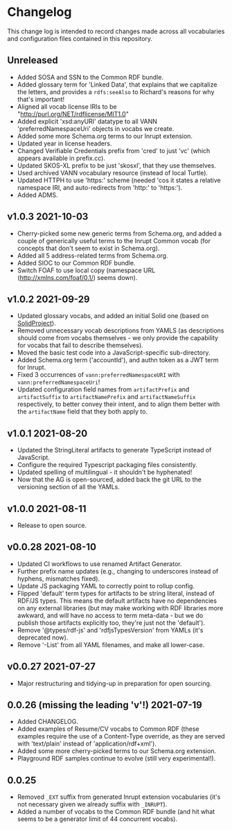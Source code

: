 # Changelog

This change log is intended to record changes made across all vocabularies and
configuration files contained in this repository.

## Unreleased

- Added SOSA and SSN to the Common RDF bundle.
- Added glossary term for 'Linked Data', that explains that we capitalize the
  letters, and provides a `rdfs:seeAlso` to Richard's reasons for why that's
  important! 
- Aligned all vocab license IRIs to be "http://purl.org/NET/rdflicense/MIT1.0"
- Added explicit 'xsd:anyURI' datatype to all VANN 'preferredNamespaceUri'
  objects in vocabs we create.
- Added some more Schema.org terms to our Inrupt extension.
- Updated year in license headers.
- Changed Verifiable Credentials prefix from 'cred' to just 'vc' (which
  appears available in prefix.cc).
- Updated SKOS-XL prefix to be just 'skosxl', that they use themselves.
- Used archived VANN vocabulary resource (instead of local Turtle).
- Updated HTTPH to use 'https:' scheme (needed 'cos it states a relative 
  namespace IRI, and auto-redirects from 'http:' to 'https:').
- Added ADMS.

## v1.0.3 2021-10-03

- Cherry-picked some new generic terms from Schema.org, and added a couple of
  generically useful terms to the Inrupt Common vocab (for concepts that don't
  seem to exist in Schema.org).
- Added all 5 address-related terms from Schema.org.
- Added SIOC to our Common RDF bundle.
- Switch FOAF to use local copy (namespace URL (http://xmlns.com/foaf/0.1/)
  seems down).

## v1.0.2 2021-09-29

- Updated glossary vocabs, and added an initial Solid one (based on
  [SolidProject](https://docs.inrupt.com/developer-tools/javascript/client-libraries/reference/glossary/)).
- Removed unnecessary vocab descriptions from YAMLS (as descriptions should
  come from vocabs themselves - we only provide the capability for vocabs that
  fail to describe themselves).
- Moved the basic test code into a JavaScript-specific sub-directory.
- Added Schema.org term ('accountId'), and authn token as a JWT term for Inrupt.
- Fixed 3 occurrences of `vann:preferredNamespaceURI` with `vann:preferredNamespaceUri`!
- Updated configuration field names from `artifactPrefix` and `artifactSuffix`
  to `artifactNamePrefix` and `artifactNameSuffix` respectively, to better
  convey their intent, and to align them better with the `artifactName` field
  that they both apply to.

## v1.0.1 2021-08-20

- Updated the StringLiteral artifacts to generate TypeScript instead of
  JavaScript.
- Configure the required Typescript packaging files consistently.
- Updated spelling of multilingual - it shouldn't be hyphenated!
- Now that the AG is open-sourced, added back the git URL to the versioning
  section of all the YAMLs.

## v1.0.0 2021-08-11

- Release to open source.

## v0.0.28 2021-08-10

- Updated CI workflows to use renamed Artifact Generator.
- Further prefix name updates (e.g., changing to underscores instead of
  hyphens, mismatches fixed).
- Update JS packaging YAML to correctly point to rollup config.
- Flipped 'default' term types for artifacts to be string literal, instead
  of RDF/JS types. This means the default artifacts have no dependencies on
  any external libraries (but may make working with RDF libraries more
  awkward, and will have no access to term meta-data - but we do publish
  those artifacts explicitly too, they're just not the 'default').
- Remove '@types/rdf-js' and 'rdfjsTypesVersion' from YAMLs (it's
  deprecated now).
- Remove '-List' from all YAML filenames, and make all lower-case.

## v0.0.27 2021-07-27

- Major restructuring and tidying-up in preparation for open sourcing.

## 0.0.26 (missing the leading 'v'!) 2021-07-19

- Added CHANGELOG.
- Added examples of Resume/CV vocabs to Common RDF (these examples require the
  use of a Content-Type override, as they are served with 'text/plain' instead
  of 'application/rdf+xml').
- Added some more cherry-picked terms to our Schema.org extension.
- Playground RDF samples continue to evolve (still very experimental!).

## 0.0.25

- Removed `_EXT` suffix from generated Inrupt extension vocabularies (it's not
  necessary given we already suffix with `_INRUPT`).
- Added a number of vocabs to the Common RDF bundle (and hit what seems to be a
  generator limit of 44 concurrent vocabs).
